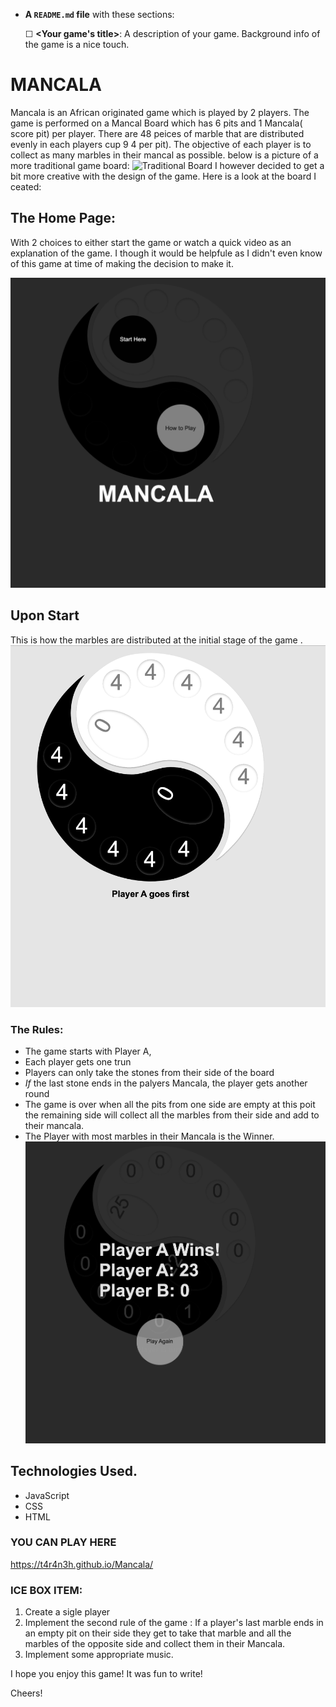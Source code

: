 
- **A ``README.md`` file** with these sections:

  ☐ **\<Your game's title\>**: A description of your game.  Background info of the game is a nice touch.
  
# MANCALA
Mancala is an African originated game which is played by 2 players. The game is performed on a Mancal Board which has  6 pits  and 1 Mancala( score pit) per player. There are 48 peices of marble that are distributed evenly in each players cup 9 4 per pit). 
The objective of each player is to collect as many marbles in their mancal as possible. below is a picture of a more traditional game board:
![Traditional Board](./images/Traditional-Board.png)
I however decided to get a bit more creative with the design of the game. Here is a look at the board I ceated:


## The Home Page:
With 2 choices to either start the game or watch a quick video as an explanation of the game. I though it would be helpfule as I didn't even know of this game at time of making the decision to make it. 

![Welcome Banner](./images/Welcome-Banner.png)
## Upon Start
This is how the marbles are distributed at the initial stage of the game . 
![Inital State](images/Initial-State.png)
### The Rules:
* The game starts with Player A, 
* Each player gets one trun 
* Players can only take the stones from their side of the board
* *If* the last stone ends in the palyers Mancala, the player gets another round
* The game is over when all the pits from one side are empty at this poit the remaining side will collect all the marbles from their side and add to their mancala.
* The Player with most marbles in their Mancala is the Winner.
![Winner-Banner](images/Winner-Banner.png)
    


  
## Technologies Used.
* JavaScript
* CSS
* HTML  

### YOU CAN PLAY HERE
https://t4r4n3h.github.io/Mancala/


  




### ICE BOX ITEM:
 1. Create a sigle player
 2. Implement the second rule of the game : If a player's last marble ends in an empty pit on their side they get to take that marble and all the marbles of the opposite side and collect them in their Mancala. 
 3. Implement some appropriate music.
 

  I hope you enjoy this game! It was fun to write! 
  
  Cheers!

  
  